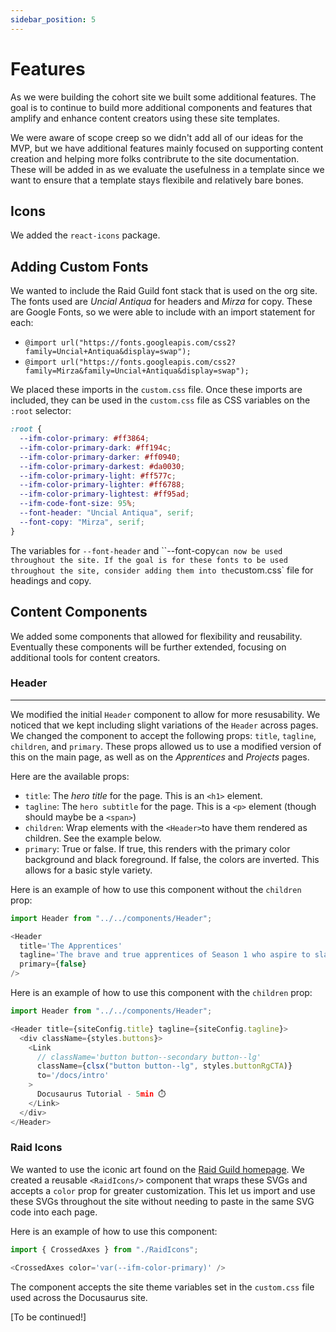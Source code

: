 ```yaml
---
sidebar_position: 5
---
```


# Features

As we were building the cohort site we built some additional features. The goal is to continue to build more additional components and features that amplify and enhance content creators using these site templates.

We were aware of scope creep so we didn't add all of our ideas for the MVP, but we have additional features mainly focused on supporting content creation and helping more folks contribrute to the site documentation. These will be added in as we evaluate the usefulness in a template since we want to ensure that a template stays flexibile and relatively bare bones.

## Icons

We added the `react-icons` package.

## Adding Custom Fonts

We wanted to include the Raid Guild font stack that is used on the org site. The fonts used are *Uncial Antiqua* for headers and *Mirza* for copy. These are Google Fonts, so we were able to include with an import statement for each:

- `@import url("https://fonts.googleapis.com/css2?family=Uncial+Antiqua&display=swap");`
- `@import url("https://fonts.googleapis.com/css2?family=Mirza&family=Uncial+Antiqua&display=swap");`

We placed these imports in the `custom.css` file. Once these imports are included, they can be used in the `custom.css` file as CSS variables on the `:root` selector:

```css
:root {
  --ifm-color-primary: #ff3864;
  --ifm-color-primary-dark: #ff194c;
  --ifm-color-primary-darker: #ff0940;
  --ifm-color-primary-darkest: #da0030;
  --ifm-color-primary-light: #ff577c;
  --ifm-color-primary-lighter: #ff6788;
  --ifm-color-primary-lightest: #ff95ad;
  --ifm-code-font-size: 95%;
  --font-header: "Uncial Antiqua", serif;
  --font-copy: "Mirza", serif;
}
```

The variables for `--font-header` and ``--font-copy` can now be used throughout the site. If the goal is for these fonts to be used throughout the site, consider adding them into the `custom.css` file for headings and copy.

## Content Components

We added some components that allowed for flexibility and reusability. Eventually these components will be further extended, focusing on additional tools for content creators.

### Header

---

We modified the initial `Header` component to allow for more resusability. We noticed that we kept including slight variations of the `Header` across pages. We changed the component to accept the following props: `title`, `tagline`, `children`, and `primary`. These props allowed us to use a modified version of this on the main page, as well as on the _Apprentices_ and _Projects_ pages.

Here are the available props:

- `title`: The _hero title_ for the page. This is an `<h1>` element.
- `tagline`: The `hero subtitle` for the page. This is a `<p>` element (though should maybe be a `<span>`)
- `children`: Wrap elements with the `<Header>`to have them rendered as children. See the example below.
- `primary`: True or false. If true, this renders with the primary color background and black foreground. If false, the colors are inverted. This allows for a basic style variety.

Here is an example of how to use this component without the `children` prop:

```js
import Header from "../../components/Header";

<Header
  title='The Apprentices'
  tagline='The brave and true apprentices of Season 1 who aspire to slay web3 product demons.'
  primary={false}
/>
```

Here is an example of how to use this component with the `children` prop:

```js
import Header from "../../components/Header";

<Header title={siteConfig.title} tagline={siteConfig.tagline}>
  <div className={styles.buttons}>
    <Link
      // className='button button--secondary button--lg'
      className={clsx("button button--lg", styles.buttonRgCTA)}
      to='/docs/intro'
    >
      Docusaurus Tutorial - 5min ⏱️
    </Link>
  </div>
</Header>
```

### Raid Icons

We wanted to use the iconic art found on the [Raid Guild homepage](https://raidguild.org/). We created a reusable `<RaidIcons/>` component that wraps these SVGs and accepts a `color` prop for greater customization. This let us import and use these SVGs throughout the site without needing to paste in the same SVG code into each page.

Here is an example of how to use this component:

```js
import { CrossedAxes } from "./RaidIcons";

<CrossedAxes color='var(--ifm-color-primary)' />
```

The component accepts the site theme variables set in the `custom.css` file used across the Docusaurus site.

[To be continued!]
